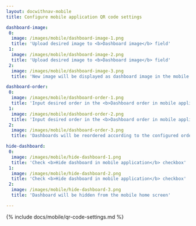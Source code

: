 ```yaml
---
layout: docwithnav-mobile
title: Configure mobile application QR code settings

dashboard-image:
 0:
  image: /images/mobile/dashboard-image-1.png
  title: 'Upload desired image to <b>Dashboard image</b> field'
 1:
  image: /images/mobile/dashboard-image-2.png
  title: 'Upload desired image to <b>Dashboard image</b> field'
 2:
  image: /images/mobile/dashboard-image-3.png
  title: 'New image will be displayed as dashboard image in the mobile home screen instead of default placeholder'

dashboard-order:
 0:
  image: /images/mobile/dashboard-order-1.png
  title: 'Input desired order in the <b>Dashboard order in mobile application</b> field'
 1:
  image: /images/mobile/dashboard-order-2.png
  title: 'Input desired order in the <b>Dashboard order in mobile application</b> field'
 2:
  image: /images/mobile/dashboard-order-3.png
  title: 'Dashboards will be reordered according to the configured order in the mobile home screen'

hide-dashboard:
 0:
  image: /images/mobile/hide-dashboard-1.png
  title: 'Check <b>Hide dashboard in mobile application</b> checkbox'
 1:
  image: /images/mobile/hide-dashboard-2.png
  title: 'Check <b>Hide dashboard in mobile application</b> checkbox'
 2:
  image: /images/mobile/hide-dashboard-3.png
  title: 'Dashboard will be hidden from the mobile home screen'

---
```


{% include docs/mobile/qr-code-settings.md %}

